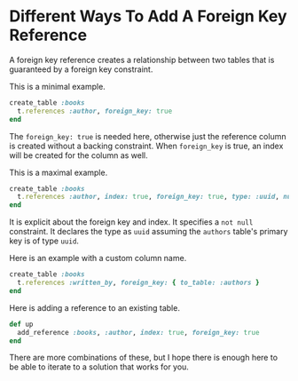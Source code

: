 # Different Ways To Add A Foreign Key Reference

A foreign key reference creates a relationship between two tables that is
guaranteed by a foreign key constraint.

This is a minimal example.

```ruby
create_table :books
  t.references :author, foreign_key: true
end
```

The `foreign_key: true` is needed here, otherwise just the reference column is
created without a backing constraint. When `foreign_key` is true, an index will
be created for the column as well.

This is a maximal example.

```ruby
create_table :books
  t.references :author, index: true, foreign_key: true, type: :uuid, null: false
end
```

It is explicit about the foreign key and index. It specifies a `not null`
constraint. It declares the type as `uuid` assuming the `authors` table's
primary key is of type `uuid`.

Here is an example with a custom column name.

```ruby
create_table :books
  t.references :written_by, foreign_key: { to_table: :authors }
end
```

Here is adding a reference to an existing table.

```ruby
def up
  add_reference :books, :author, index: true, foreign_key: true
end
```

There are more combinations of these, but I hope there is enough here to be
able to iterate to a solution that works for you.
